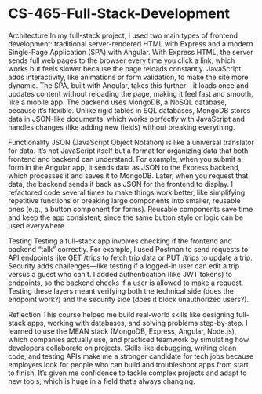 # CS-465-Full-Stack-Development

Architecture
In my full-stack project, I used two main types of frontend development: traditional server-rendered HTML with Express and a modern Single-Page Application (SPA) with Angular. With Express HTML, the server sends full web pages to the browser every time you click a link, which works but feels slower because the page reloads constantly. JavaScript adds interactivity, like animations or form validation, to make the site more dynamic. The SPA, built with Angular, takes this further—it loads once and updates content without reloading the page, making it feel fast and smooth, like a mobile app. The backend uses MongoDB, a NoSQL database, because it’s flexible. Unlike rigid tables in SQL databases, MongoDB stores data in JSON-like documents, which works perfectly with JavaScript and handles changes (like adding new fields) without breaking everything.

Functionality
JSON (JavaScript Object Notation) is like a universal translator for data. It’s not JavaScript itself but a format for organizing data that both frontend and backend can understand. For example, when you submit a form in the Angular app, it sends data as JSON to the Express backend, which processes it and saves it to MongoDB. Later, when you request that data, the backend sends it back as JSON for the frontend to display. I refactored code several times to make things work better, like simplifying repetitive functions or breaking large components into smaller, reusable ones (e.g., a button component for forms). Reusable components save time and keep the app consistent, since the same button style or logic can be used everywhere.

Testing
Testing a full-stack app involves checking if the frontend and backend “talk” correctly. For example, I used Postman to send requests to API endpoints like GET /trips to fetch trip data or PUT /trips to update a trip. Security adds challenges—like testing if a logged-in user can edit a trip versus a guest who can’t. I added authentication (like JWT tokens) to endpoints, so the backend checks if a user is allowed to make a request. Testing these layers meant verifying both the technical side (does the endpoint work?) and the security side (does it block unauthorized users?).

Reflection
This course helped me build real-world skills like designing full-stack apps, working with databases, and solving problems step-by-step. I learned to use the MEAN stack (MongoDB, Express, Angular, Node.js), which companies actually use, and practiced teamwork by simulating how developers collaborate on projects. Skills like debugging, writing clean code, and testing APIs make me a stronger candidate for tech jobs because employers look for people who can build and troubleshoot apps from start to finish. It’s given me confidence to tackle complex projects and adapt to new tools, which is huge in a field that’s always changing.
